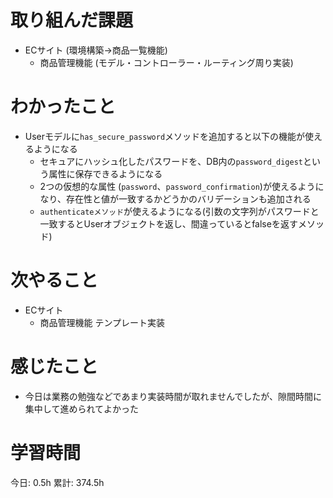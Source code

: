 # 取り組んだ課題 
+ ECサイト (環境構築->商品一覧機能)
  + 商品管理機能 (モデル・コントローラー・ルーティング周り実装)
# わかったこと 
+ Userモデルに`has_secure_password`メソッドを追加すると以下の機能が使えるようになる
  + セキュアにハッシュ化したパスワードを、DB内の`password_digest`という属性に保存できるようになる
  + 2つの仮想的な属性 (`password`、`password_confirmation`)が使えるようになり、存在性と値が一致するかどうかのバリデーションも追加される
  + `authenticateメソッド`が使えるようになる(引数の文字列がパスワードと一致するとUserオブジェクトを返し、間違っているとfalseを返すメソッド)
# 次やること
+ ECサイト
  + 商品管理機能 テンプレート実装
# 感じたこと
+ 今日は業務の勉強などであまり実装時間が取れませんでしたが、隙間時間に集中して進められてよかった
# 学習時間  
今日: 0.5h 
累計: 374.5h 




